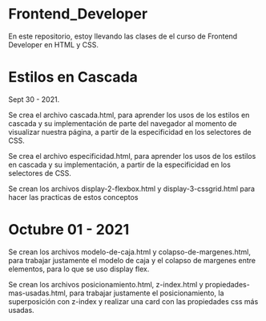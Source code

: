 # Frontend_Developer
En este repositorio, estoy llevando las clases de el curso de Frontend Developer en HTML y CSS.

# Estilos en Cascada

Sept 30 - 2021.

Se crea el archivo cascada.html, para aprender los usos de los estilos en cascada y su implementación de parte del navegador al momento de visualizar nuestra página, a partir de la especificidad en los selectores de CSS.

Se crea el archivo especificidad.html, para aprender los usos de los estilos en cascada y su implementación, a partir de la especificidad en los selectores de CSS.

Se crean los archivos display-2-flexbox.html y display-3-cssgrid.html para hacer las practicas de estos conceptos

# Octubre 01 - 2021

Se crean los archivos modelo-de-caja.html y colapso-de-margenes.html, para trabajar justamente el modelo de caja y el colapso de margenes entre elementos, para lo que se uso display flex.

Se crean los archivos posicionamiento.html, z-index.html y propiedades-mas-usadas.html, para trabajar justamente el posicionamiento, la superposición con z-index y realizar una card con las propiedades css más usadas.
